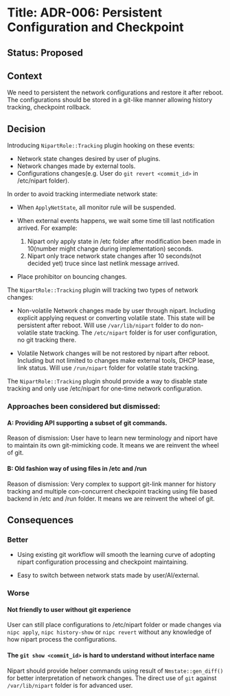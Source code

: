 # Title: ADR-006: Persistent Configuration and Checkpoint

## Status: Proposed

## Context

We need to persistent the network configurations and restore it after reboot.
The configurations should be stored in a git-like manner allowing history
tracking, checkpoint rollback.

## Decision

Introducing `NipartRole::Tracking` plugin hooking on these events:

 * Network state changes desired by user of plugins.
 * Network changes made by external tools.
 * Configurations changes(e.g. User do `git revert <commit_id>` in
   /etc/nipart folder).

In order to avoid tracking intermediate network state:

 * When `ApplyNetState`, all monitor rule will be suspended.

 * When external events happens, we wait some time till last notification
   arrived. For example:
    1. Nipart only apply state in /etc folder after modification been made in
       10(number might change during implementation) seconds.
    2. Nipart only trace network state changes after 10 seconds(not decided
       yet) truce since last netlink message arrived.

 * Place prohibitor on bouncing changes.

The `NipartRole::Tracking` plugin will tracking two types of network changes:

 * Non-volatile
   Network changes made by user through nipart. Including explicit applying
   request or converting volatile state. This state will be persistent after
   reboot. Will use `/var/lib/nipart` folder to do non-volatile state tracking.
   The `/etc/nipart` folder is for user configuration, no git tracking there.

 * Volatile
   Network changes will be not restored by nipart after reboot. Including
   but not limited to changes make external tools, DHCP lease, link status.
   Will use `/run/nipart` folder for volatile state tracking.

The `NipartRole::Tracking` plugin should provide a way to disable state
tracking and only use /etc/nipart for one-time network configuration.

### Approaches been considered but dismissed:

#### A: Providing API supporting a subset of git commands.

Reason of dismission: User have to learn new terminology and niport have to
maintain its own git-mimicking code. It means we are reinvent the wheel of git.

#### B: Old fashion way of using files in /etc and /run

Reason of dismission: Very complex to support git-link manner for history
tracking and multiple con-concurrent checkpoint tracking using file based
backend in /etc and /run folder. It means we are reinvent the wheel of git.

## Consequences

### Better

 * Using existing git workflow will smooth the learning curve of adopting
   nipart configuration processing and checkpoint maintaining.

 * Easy to switch between network stats made by user/AI/external.

### Worse

#### Not friendly to user without git experience

User can still place configurations to /etc/nipart folder or made changes via
`nipc apply`, `nipc history-show` or `nipc revert` without any knowledge of how
nipart process the configurations.

#### The `git show <commit_id>` is hard to understand without interface name

Nipart should provide helper commands using result of `Nmstate::gen_diff()`
for better interpretation of network changes. The direct use of `git` against
`/var/lib/nipart` folder is for advanced user.
